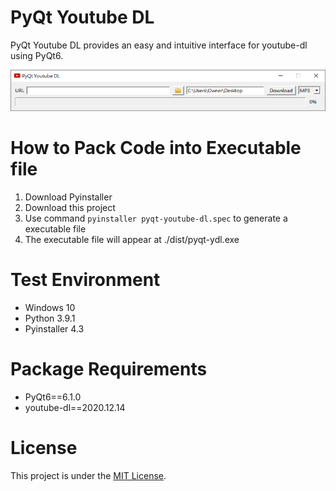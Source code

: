 # PyQt Youtube DL
PyQt Youtube DL provides an easy and intuitive interface for youtube-dl using PyQt6.

![program-screenshot](./program-screenshot.png)

# How to Pack Code into Executable file
1. Download Pyinstaller
2. Download this project
3. Use command `pyinstaller pyqt-youtube-dl.spec` to generate a executable file
4. The executable file will appear at ./dist/pyqt-ydl.exe

# Test Environment
+ Windows 10
+ Python 3.9.1
+ Pyinstaller 4.3

# Package Requirements
+ PyQt6==6.1.0
+ youtube-dl==2020.12.14

# License
This project is under the [MIT License](./LICENSE).
